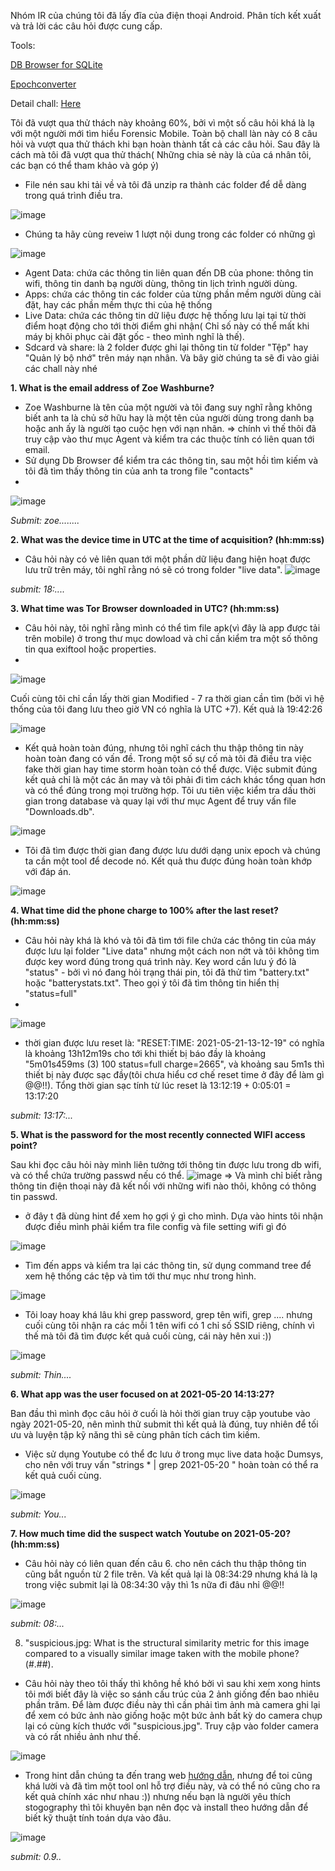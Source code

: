 Nhóm IR của chúng tôi đã lấy đĩa của điện thoại Android. Phân tích kết xuất và trả lời các câu hỏi được cung cấp.

Tools:

[DB Browser for SQLite](https://sqlitebrowser.org/)

[Epochconverter](https://www.epochconverter.com/)

Detail chall: [Here](https://cyberdefenders.org/blueteam-ctf-challenges/69)

 Tôi đã vượt qua thử thách này khoảng 60%, bởi vì một số câu hỏi khá là lạ với một người mới tìm hiểu Forensic Mobile. Toàn bộ chall làn này có 8 câu hỏi và vượt qua thử thách khi bạn hoàn thành tất cả các câu hỏi. Sau đây là cách mà tôi đã vượt qua thử thách( Những chia sẻ này là của cá nhân tôi, các bạn có thể tham khảo và góp ý)

- File nén sau khi tải về và tôi đã unzip ra thành các folder để dễ dàng trong quá trình điều tra.

![image](https://user-images.githubusercontent.com/42565778/188411285-5895f8d4-85bd-45ef-908e-03216a06b725.png)

- Chúng ta hãy cùng reveiw 1 lượt nội dung trong các folder có những gì

![image](https://user-images.githubusercontent.com/42565778/188412448-fec209fe-67e7-476e-8f22-b395aef0d2a2.png)
   + Agent Data: chứa các thông tin liên quan đến DB của phone: thông tin wifi, thông tin danh bạ người dùng, thông tin lịch trình người dùng.
   + Apps: chứa các thông tin các folder của từng phần mềm người dùng cài đặt, hay các phần mềm thực thi của hệ thống
   + Live Data: chứa các thông tin dữ liệu được hệ thống lưu lại tại từ thời điểm hoạt động cho tới thời điểm ghi nhận( Chỉ số này có thể mất khi máy bị khôi phục cài đặt gốc - theo mình nghĩ là thế).
   + Sdcard và share: là 2 folder được ghi lại thông tin từ folder "Tệp" hay "Quản lý bộ nhớ" trên máy nạn nhân.
Và bây giờ chúng ta sẽ đi vào giải các chall này nhé

**1. What is the email address of Zoe Washburne?**
- Zoe Washburne là tên của một người và tôi đang suy nghĩ rằng không biết anh ta là chủ sở hữu hay là một tên của người dùng trong danh bạ hoặc anh ấy là người tạo cuộc hẹn với nạn nhân.
=> chính vì thế thôi đã truy cập vào thư mục Agent và kiểm tra các thuộc tính có liên quan tới email.
- Sử dụng Db Browser để kiểm tra các thông tin, sau một hồi tìm kiếm và tôi đã tìm thấy thông tin của anh ta trong file "contacts"
- 
![image](https://user-images.githubusercontent.com/42565778/188414973-9bea1615-341f-4b64-930a-3c21f2b2a9c0.png)

_Submit: zoe........_

**2. What was the device time in UTC at the time of acquisition? (hh:mm:ss)**
- Câu hỏi này có vẻ liên quan tới một phần dữ liệu đang hiện hoạt được lưu trữ trên máy, tôi nghĩ rằng nó sẽ có trong folder "live data".
![image](https://user-images.githubusercontent.com/42565778/188416079-9adf56ee-76ea-4790-8a2d-12938baba2e6.png)

_submit: 18:...._

**3. What time was Tor Browser downloaded in UTC? (hh:mm:ss)**
- Câu hỏi này, tôi nghĩ rằng mình có thể tìm file apk(vì đây là  app được tải trên mobile) ở trong thư mục dowload và chỉ cần kiểm tra một số thông tin qua exiftool hoặc properties.
- 
![image](https://user-images.githubusercontent.com/42565778/188417150-3a0cd1cc-fb70-4514-b2b9-9ee06c01928a.png)

Cuối cùng tôi chỉ cần lấy thời gian Modified - 7 ra thời gian  cần tìm (bởi vì hệ thống của tôi đang lưu theo giờ VN có nghĩa là UTC +7). Kết quả là 19:42:26

![image](https://user-images.githubusercontent.com/42565778/188417469-f8e2b8f0-adbf-48b8-8407-6d61cdf017cd.png)
 
 - Kết quả hoàn toàn đúng, nhưng tôi nghĩ cách thu thập thông tin này hoàn toàn đang có vấn đề. Trong một số sự cố mà tôi đã điều tra việc fake thời gian hay time storm hoàn toàn có thể được. Việc submit đúng kết quả chỉ là một các ăn may và tôi phải đi tìm cách khác tổng quan hơn và có thể đúng trong mọi trường hợp. Tôi ưu tiên việc kiểm tra dấu thời gian trong database và quay lại với thư mục Agent để truy vấn file "Downloads.db".

![image](https://user-images.githubusercontent.com/42565778/188418206-d948cfa5-135c-468c-ba81-0fc98235a88b.png)

- Tôi đã tìm được thời gian đang được lưu dưới dạng unix epoch và chúng ta cần một tool để decode nó. Kết quả thu được đúng hoàn toàn khớp với đáp án.

![image](https://user-images.githubusercontent.com/42565778/188418982-6625c50e-ec64-4739-b2bb-9c19207db6bd.png)

 **4. What time did the phone charge to 100% after the last reset? (hh:mm:ss)**
- Câu hỏi này khá là khó và tôi đã tìm tới file chứa các thông tin của máy được lưu lại folder "Live data" nhưng một cách non nớt và tôi không tìm được key word đúng trong quá trình này. Key word cần lưu ý đó là "status" - bởi vì nó đang hỏi trạng thái pin, tôi đã thử tìm "battery.txt" hoặc "batterystats.txt". Theo gọi ý tôi đã tìm thông tin hiển thị "status=full"
- 
![image](https://user-images.githubusercontent.com/42565778/188420313-baae2cd4-adbc-4fb7-b3e6-c1e57c2d046a.png)

- thời gian được lưu reset là: "RESET:TIME: 2021-05-21-13-12-19" có nghĩa là khoảng 13h12m19s cho tới khi thiết bị báo đầy là khoảng "5m01s459ms (3) 100 status=full charge=2665", và khoảng sau 5m1s thì thiết bị này được sạc đầy(tôi chưa hiểu cơ chế reset time ở đây để làm gì @@!!). Tổng thời gian sạc tính từ lúc reset là 13:12:19 + 0:05:01 = 13:17:20

_submit: 13:17:..._

**5. What is the password for the most recently connected WIFI access point?**

Sau khi đọc câu hỏi này mình liên tưởng tới thông tin được lưu trong db wifi, và có thể chứa trường passwd nếu có thể. 
![image](https://user-images.githubusercontent.com/42565778/188545199-2889a9e9-7403-47df-8431-ff168b15100a.png)
=> Và mình chỉ biết rằng thông tin điện thoại này đã kết nối với những wifi nào thôi, không có thông tin passwd.
- ở đây t đã dùng hint để xem họ gợi ý gì cho mình. Dựa vào hints tôi nhận được điều mình phải kiểm tra file config và file setting wifi gì đó

![image](https://user-images.githubusercontent.com/42565778/188545379-ee844c45-dea8-4c99-b2fd-cba74ea3f09d.png)

- Tìm đến apps và kiểm tra lại các thông tin, sử dụng command tree để xem hệ thống các tệp và tìm tới thư mục như trong hình.

![image](https://user-images.githubusercontent.com/42565778/188548450-068126e0-0033-4b9c-abf3-820ba38f4bdb.png)

- Tôi loay hoay khá lâu khi grep password, grep tên wifi, grep .... nhưng cuối cùng tôi nhận ra các mỗi 1 tên wifi có 1 chỉ số SSID riêng, chính vì thế mà tôi đã tìm được kết quả cuối cùng, cái này hên xui :))

![image](https://user-images.githubusercontent.com/42565778/188549359-e1abfb5a-2f50-4dc4-83b4-43dfb55ac72e.png)

_submit: Thin...._

**6. What app was the user focused on at 2021-05-20 14:13:27?**

Ban đầu thì mình đọc câu hỏi ở cuối là hỏi thời gian truy cập youtube vào ngày 2021-05-20, nên mình thử submit thì kết quả là đúng, tuy nhiên để tối ưu và luyện tập kỹ năng thì sẽ cùng phân tích cách tìm kiếm.
- Việc sử dụng Youtube có thể đc lưu ở trong mục live data hoặc Dumsys, cho nên với truy vấn "strings * | grep 2021-05-20 " hoàn toàn có thể ra kết quả cuối cùng.

![image](https://user-images.githubusercontent.com/42565778/188563372-d6b07b33-0568-498d-a84c-b2d641031d9b.png)

_submit: You..._

**7. How much time did the suspect watch Youtube on 2021-05-20? (hh:mm:ss)**

- Câu hỏi này có liên quan đến câu  6. cho nên cách thu thập thông tin cũng bắt nguồn từ 2 file trên. Và kết quả lại là 08:34:29 nhưng khá là lạ trong việc submit lại là 08:34:30 vậy thì 1s nữa đi đâu nhỉ @@!!

![image](https://user-images.githubusercontent.com/42565778/188572581-126e0173-57fc-4f3f-9d72-963eaaa62b92.png)

_submit: 08:..._

8. "suspicious.jpg: What is the structural similarity metric for this image compared to a visually similar image taken with the mobile phone? (#.##).

- Câu hỏi này theo tôi thấy thì không hề khó bởi vì sau khi xem xong hints tôi mới biết đây là việc so sánh cấu trúc của 2 ảnh giống đến bao nhiêu phần trăm. Để làm được điều này thì cần phải tìm ảnh mà camera ghi lại để xem có bức ảnh nào giống hoặc một bức ảnh bất kỳ do camera chụp lại có cùng kích thước với "suspicious.jpg". Truy cập vào folder camera và có rất nhiều ảnh như thế.

![image](https://user-images.githubusercontent.com/42565778/188573872-c3c30324-19e7-48e2-ac83-6b633634fbbd.png)

- Trong hint dẫn chúng ta đến trang web [hướng dẫn](https://ourcodeworld.com/articles/read/991/how-to-calculate-the-structural-similarity-index-ssim-between-two-images-with-python), nhưng để toi cũng khá lười và đã tìm một tool onl hỗ trợ điều này, và có thể nó cũng cho ra kết quả chính xác như nhau :)) nhưng nếu bạn là người yêu thích stogography thì tôi khuyên bạn nên đọc và install theo hướng dẫn để biết kỹ thuật tính toán dựa vào đâu.


![image](https://user-images.githubusercontent.com/42565778/188574803-6d08866a-ee93-4bd8-b3e6-031272683712.png)

_submit: 0.9.._



